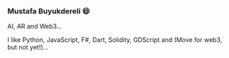 ### Mustafa Buyukdereli 😄

AI, AR and Web3...

I like Python, JavaScript, F#, Dart, Solidity, GDScript and (Move for web3, but not yet!)...


